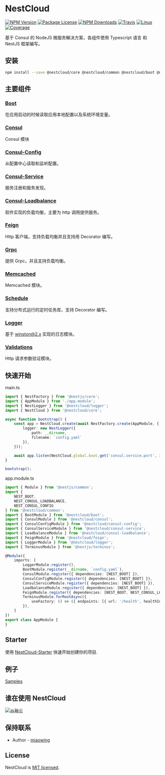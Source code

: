 
[travis-image]: https://api.travis-ci.org/nest-cloud/nestcloud.svg?branch=master
[travis-url]: https://travis-ci.org/nest-cloud/nestcloud
[linux-image]: https://img.shields.io/travis/nest-cloud/nestcloud/master.svg?label=linux
[linux-url]: https://travis-ci.org/nest-cloud/nestcloud

# NestCloud

<p align="left">
    <a href="https://www.npmjs.com/~nestcloud" target="_blank"><img src="https://img.shields.io/npm/v/@nestcloud/core.svg" alt="NPM Version"/></a>
    <a href="https://www.npmjs.com/~nestcloud" target="_blank"><img src="https://img.shields.io/npm/l/@nestcloud/core.svg" alt="Package License"/></a>
    <a href="https://www.npmjs.com/~nestcloud" target="_blank"><img src="https://img.shields.io/npm/dm/@nestcloud/core.svg" alt="NPM Downloads"/></a>
    <a href="https://travis-ci.org/nest-cloud/nestcloud" target="_blank"><img src="https://travis-ci.org/nest-cloud/nestcloud.svg?branch=master" alt="Travis"/></a>
    <a href="https://travis-ci.org/nest-cloud/nestcloud" target="_blank"><img src="https://img.shields.io/travis/nest-cloud/nestcloud/master.svg?label=linux" alt="Linux"/></a>
    <a href="https://coveralls.io/github/nest-cloud/nestcloud?branch=master" target="_blank"><img src="https://coveralls.io/repos/github/nest-cloud/nestcloud/badge.svg?branch=master" alt="Coverage"/></a>
</p>

基于 Consul 的 NodeJS 微服务解决方案，各组件使用 Typescript 语言 和 NestJS 框架编写。

## 安装

```bash
npm install --save @nestcloud/core @nestcloud/common @nestcloud/boot @nestcloud/consul @nestcloud/consul-service @nestcloud/consul-config @nestcloud/consul-loadbalance @nestcloud/feign @nestcloud/logger @nestcloud/schedule 
```


## 主要组件

### [Boot](zh-cn/boot.md)

在应用启动的时候读取应用本地配置以及系统环境变量。


### [Consul](zh-cn/consul.md)

Consul 模块


### [Consul-Config](zh-cn/consul-config.md)

从配置中心读取和监听配置。


### [Consul-Service](zh-cn/consul-service.md)

服务注册和服务发现。


### [Consul-Loadbalance](zh-cn/consul-loadbalance.md)

软件实现的负载均衡，主要为 http 调用提供服务。


### [Feign](zh-cn/feign.md)

Http 客户端，支持负载均衡并且支持用 Decorator 编写。


### [Grpc](zh-cn/grpc.md)

提供 Grpc，并且支持负载均衡。


### [Memcached](zh-cn/memcached.md)

Memcached 模块。


### [Schedule](zh-cn/schedule.md)

支持分布式运行的定时任务库，支持 Decorator 编写。


### [Logger](zh-cn/logger.md)

基于 winston@2.x 实现的日志模块。

### [Validations](zh-cn/validations.md)

Http 请求参数验证模块。


## 快速开始

main.ts

```typescript
import { NestFactory } from '@nestjs/core';
import { AppModule } from './app.module';
import { NestLogger } from '@nestcloud/logger';
import { NestCloud } from '@nestcloud/core';

async function bootstrap() {
    const app = NestCloud.create(await NestFactory.create(AppModule, {
        logger: new NestLogger({
            path: __dirname,
            filename: `config.yaml`
        }),
    }));

    await app.listen(NestCloud.global.boot.get('consul.service.port', 3000));
}

bootstrap();
```

app.module.ts

```typescript
import { Module } from '@nestjs/common';
import { 
    NEST_BOOT, 
    NEST_CONSUL_LOADBALANCE, 
    NEST_CONSUL_CONFIG
} from '@nestcloud/common';
import { BootModule } from '@nestcloud/boot';
import { ConsulModule } from '@nestcloud/consul';
import { ConsulConfigModule } from '@nestcloud/consul-config';
import { ConsulServiceModule } from '@nestcloud/consul-service';
import { LoadbalanceModule } from '@nestcloud/consul-loadbalance';
import { FeignModule } from '@nestcloud/feign';
import { LoggerModule } from '@nestcloud/logger';
import { TerminusModule } from '@nestjs/terminus';

@Module({
    imports: [
        LoggerModule.register(),
        BootModule.register(__dirname, `config.yaml`),
        ConsulModule.register({ dependencies: [NEST_BOOT] }),
        ConsulConfigModule.register({ dependencies: [NEST_BOOT] }),
        ConsulServiceModule.register({ dependencies: [NEST_BOOT] }),
        LoadbalanceModule.register({ dependencies: [NEST_BOOT] }),
        FeignModule.register({ dependencies: [NEST_BOOT, NEST_CONSUL_LOADBALANCE] }),
        TerminusModule.forRootAsync({
            useFactory: () => ({ endpoints: [{ url: '/health', healthIndicators: [] }] }),
        }),
    ]
})
export class AppModule {
}
```


## Starter

使用 [NestCloud-Starter](https://github.com/nest-cloud/nestcloud-starter) 快速开始创建你的项目.


## 例子

[Samples](https://github.com/nest-cloud/nestcloud/samples)

## 谁在使用 NestCloud

![焱融云](https://nestcloud.org/_media/who-used/yanrong.svg)


## 保持联系

- Author - [miaowing](https://github.com/miaowing)

## License

  NestCloud is [MIT licensed](https://github.com/nest-cloud/nestcloud/LICENSE).
